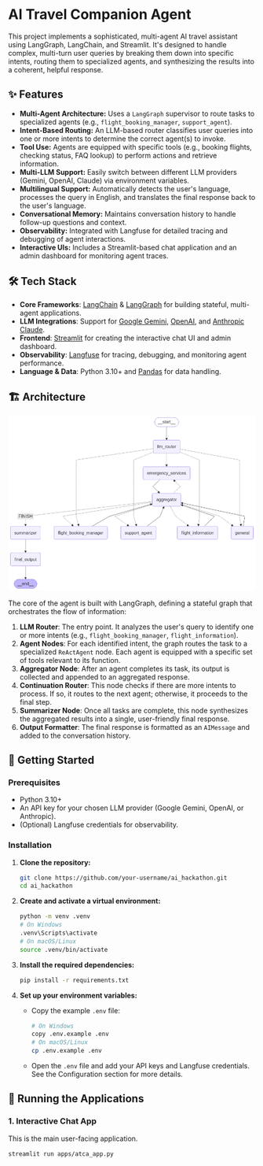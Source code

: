 # AI Travel Companion Agent

This project implements a sophisticated, multi-agent AI travel assistant using LangGraph, LangChain, and Streamlit. It's designed to handle complex, multi-turn user queries by breaking them down into specific intents, routing them to specialized agents, and synthesizing the results into a coherent, helpful response.

## ✨ Features

-   **Multi-Agent Architecture:** Uses a `LangGraph` supervisor to route tasks to specialized agents (e.g., `flight_booking_manager`, `support_agent`).
-   **Intent-Based Routing:** An LLM-based router classifies user queries into one or more intents to determine the correct agent(s) to invoke.
-   **Tool Use:** Agents are equipped with specific tools (e.g., booking flights, checking status, FAQ lookup) to perform actions and retrieve information.
-   **Multi-LLM Support:** Easily switch between different LLM providers (Gemini, OpenAI, Claude) via environment variables.
-   **Multilingual Support:** Automatically detects the user's language, processes the query in English, and translates the final response back to the user's language.
-   **Conversational Memory:** Maintains conversation history to handle follow-up questions and context.
-   **Observability:** Integrated with Langfuse for detailed tracing and debugging of agent interactions.
-   **Interactive UIs:** Includes a Streamlit-based chat application and an admin dashboard for monitoring agent traces.

## 🛠️ Tech Stack

-   **Core Frameworks**: [LangChain](https://www.langchain.com/) & [LangGraph](https://langchain-ai.github.io/langgraph/) for building stateful, multi-agent applications.
-   **LLM Integrations**: Support for [Google Gemini](https://ai.google.dev/), [OpenAI](https://openai.com/), and [Anthropic Claude](https://www.anthropic.com/).
-   **Frontend**: [Streamlit](https://streamlit.io/) for creating the interactive chat UI and admin dashboard.
-   **Observability**: [Langfuse](https://langfuse.com/) for tracing, debugging, and monitoring agent performance.
-   **Language & Data**: Python 3.10+ and [Pandas](https://pandas.pydata.org/) for data handling.

## 🏗️ Architecture

![AI Agent Orchestrator Architecture](assets/architecture-diagram.png)

The core of the agent is built with LangGraph, defining a stateful graph that orchestrates the flow of information:

1.  **LLM Router**: The entry point. It analyzes the user's query to identify one or more intents (e.g., `flight_booking_manager`, `flight_information`).
2.  **Agent Nodes**: For each identified intent, the graph routes the task to a specialized `ReActAgent` node. Each agent is equipped with a specific set of tools relevant to its function.
3.  **Aggregator Node**: After an agent completes its task, its output is collected and appended to an aggregated response.
4.  **Continuation Router**: This node checks if there are more intents to process. If so, it routes to the next agent; otherwise, it proceeds to the final step.
5.  **Summarizer Node**: Once all tasks are complete, this node synthesizes the aggregated results into a single, user-friendly final response.
6.  **Output Formatter**: The final response is formatted as an `AIMessage` and added to the conversation history.

## 🚀 Getting Started

### Prerequisites
-   Python 3.10+
-   An API key for your chosen LLM provider (Google Gemini, OpenAI, or Anthropic).
-   (Optional) Langfuse credentials for observability.

### Installation

1.  **Clone the repository:**
    ```bash
    git clone https://github.com/your-username/ai_hackathon.git
    cd ai_hackathon
    ```

2.  **Create and activate a virtual environment:**
    ```bash
    python -m venv .venv
    # On Windows
    .venv\Scripts\activate
    # On macOS/Linux
    source .venv/bin/activate
    ```

3.  **Install the required dependencies:**
    ```bash
    pip install -r requirements.txt
    ```

4.  **Set up your environment variables:**
    -   Copy the example `.env` file:
        ```bash
        # On Windows
        copy .env.example .env
        # On macOS/Linux
        cp .env.example .env
        ```
    -   Open the `.env` file and add your API keys and Langfuse credentials. See the Configuration section for more details.

## 🏃 Running the Applications

### 1. Interactive Chat App

This is the main user-facing application.

```bash
streamlit run apps/atca_app.py
